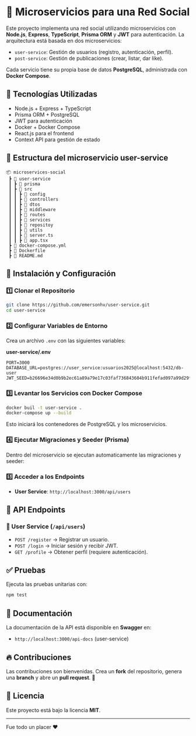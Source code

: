 # 🚀 Microservicios para una Red Social

Este proyecto implementa una red social utilizando microservicios con **Node.js**, **Express**, **TypeScript**, **Prisma ORM** y **JWT** para autenticación. La arquitectura está basada en dos microservicios:

- `user-service`: Gestión de usuarios (registro, autenticación, perfil).
- `post-service`: Gestión de publicaciones (crear, listar, dar like).

Cada servicio tiene su propia base de datos **PostgreSQL**, administrada con **Docker Compose**.

## 📌 Tecnologías Utilizadas

- Node.js + Express + TypeScript
- Prisma ORM + PostgreSQL
- JWT para autenticación
- Docker + Docker Compose
- React.js para el frontend
- Context API para gestión de estado

## 📂 Estructura del microservicio user-service 

```
📦 microservices-social
 ┣ 📂 user-service
 ┃ ┣ 📂 prisma
 ┃ ┣ 📂 src
 ┃ ┃ ┣ 📂 config   
 ┃ ┃ ┣ 📂 controllers
 ┃ ┃ ┣ 📂 dtos   
 ┃ ┃ ┣ 📂 middleware
 ┃ ┃ ┣ 📂 routes
 ┃ ┃ ┣ 📂 services
 ┃ ┃ ┣ 📂 repositoy
 ┃ ┃ ┣ 📂 utils
 ┃ ┃ ┣ 📜 server.ts
 ┃ ┃ ┣ 📜 app.tsx
 ┣ 📜 docker-compose.yml
 ┣ 📜 Dockerfile
 ┣ 📜 README.md
```

## 🚀 Instalación y Configuración

### 1️⃣ Clonar el Repositorio
```sh
git clone https://github.com/emersonhv/user-service.git
cd user-service
```

### 2️⃣ Configurar Variables de Entorno
Crea un archivo `.env` con las siguientes variables:

**user-service/.env**
```env
PORT=3000
DATABASE_URL=postgres://user_service:usuarios2025@localhost:5432/db-user
JWT_SEED=b26696e34d0b9b2ec61a89a79e17c03faf736843604b911fefad097a99d29fc6
```


### 3️⃣ Levantar los Servicios con Docker Compose
```sh
docker buil -t user-service .
docker-compose up --build
```
Esto iniciará los contenedores de PostgreSQL y los microservicios.

### 4️⃣ Ejecutar Migraciones y Seeder (Prisma)
Dentro del microservicio se ejecutan automaticamente las migraciones y seeder:

### 5️⃣ Acceder a los Endpoints
- **User Service**: `http://localhost:3000/api/users`

## 📜 API Endpoints

### 🔹 User Service (`/api/users`)
- `POST /register` → Registrar un usuario.
- `POST /login` → Iniciar sesión y recibir JWT.
- `GET /profile` → Obtener perfil (requiere autenticación).

## ✅ Pruebas
Ejecuta las pruebas unitarias con:
```sh
npm test
```

## 📄 Documentación
La documentación de la API está disponible en **Swagger** en:
- `http://localhost:3000/api-docs` (user-service)

## 🔥 Contribuciones
Las contribuciones son bienvenidas. Crea un **fork** del repositorio, genera una **branch** y abre un **pull request**. 🚀

## 📌 Licencia
Este proyecto está bajo la licencia **MIT**.

---
Fue todo un placer ❤️ 




